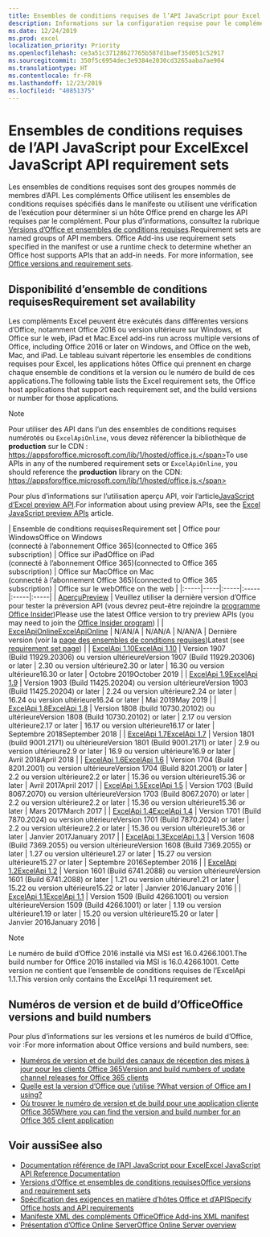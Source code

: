 ```yaml
---
title: Ensembles de conditions requises de l’API JavaScript pour Excel
description: Informations sur la configuration requise pour le complément Office sur les builds Excel
ms.date: 12/24/2019
ms.prod: excel
localization_priority: Priority
ms.openlocfilehash: ce3a51c37128627765b587d1baef35d051c52917
ms.sourcegitcommit: 350f5c6954dec3e9384e2030cd3265aaba7ae904
ms.translationtype: HT
ms.contentlocale: fr-FR
ms.lasthandoff: 12/23/2019
ms.locfileid: "40851375"
---
```

# <a name="excel-javascript-api-requirement-sets"></a><span data-ttu-id="7b29a-103">Ensembles de conditions requises de l’API JavaScript pour Excel</span><span class="sxs-lookup"><span data-stu-id="7b29a-103">Excel JavaScript API requirement sets</span></span>

<span data-ttu-id="7b29a-p101">Les ensembles de conditions requises sont des groupes nommés de membres d’API. Les compléments Office utilisent les ensembles de conditions requises spécifiés dans le manifeste ou utilisent une vérification de l’exécution pour déterminer si un hôte Office prend en charge les API requises par le complément. Pour plus d’informations, consultez la rubrique [Versions d’Office et ensembles de conditions requises](/office/dev/add-ins/develop/office-versions-and-requirement-sets).</span><span class="sxs-lookup"><span data-stu-id="7b29a-p101">Requirement sets are named groups of API members. Office Add-ins use requirement sets specified in the manifest or use a runtime check to determine whether an Office host supports APIs that an add-in needs. For more information, see [Office versions and requirement sets](/office/dev/add-ins/develop/office-versions-and-requirement-sets).</span></span>

## <a name="requirement-set-availability"></a><span data-ttu-id="7b29a-107">Disponibilité d’ensemble de conditions requises</span><span class="sxs-lookup"><span data-stu-id="7b29a-107">Requirement set availability</span></span>

<span data-ttu-id="7b29a-108">Les compléments Excel peuvent être exécutés dans différentes versions d’Office, notamment Office 2016 ou version ultérieure sur Windows, et Office sur le web, iPad et Mac.</span><span class="sxs-lookup"><span data-stu-id="7b29a-108">Excel add-ins run across multiple versions of Office, including Office 2016 or later on Windows, and Office on the web, Mac, and iPad.</span></span> <span data-ttu-id="7b29a-109">Le tableau suivant répertorie les ensembles de conditions requises pour Excel, les applications hôtes Office qui prennent en charge chaque ensemble de conditions et la version ou le numéro de build de ces applications.</span><span class="sxs-lookup"><span data-stu-id="7b29a-109">The following table lists the Excel requirement sets, the Office host applications that support each requirement set, and the build versions or number for those applications.</span></span>

> [!NOTE]
> <span data-ttu-id="7b29a-110">Pour utiliser des API dans l’un des ensembles de conditions requises numérotés ou `ExcelApiOnline`, vous devez référencer la bibliothèque de **production** sur le CDN : https://appsforoffice.microsoft.com/lib/1/hosted/office.js.</span><span class="sxs-lookup"><span data-stu-id="7b29a-110">To use APIs in any of the numbered requirement sets or `ExcelApiOnline`, you should reference the **production** library on the CDN: https://appsforoffice.microsoft.com/lib/1/hosted/office.js.</span></span>
>
> <span data-ttu-id="7b29a-111">Pour plus d’informations sur l’utilisation aperçu API, voir l’article[JavaScript d’Excel preview API](./excel-preview-apis.md).</span><span class="sxs-lookup"><span data-stu-id="7b29a-111">For information about using preview APIs, see the [Excel JavaScript preview APIs](./excel-preview-apis.md) article.</span></span>

|  <span data-ttu-id="7b29a-112">Ensemble de conditions requises</span><span class="sxs-lookup"><span data-stu-id="7b29a-112">Requirement set</span></span>  |  <span data-ttu-id="7b29a-113">Office pour Windows</span><span class="sxs-lookup"><span data-stu-id="7b29a-113">Office on Windows</span></span><br><span data-ttu-id="7b29a-114">(connecté à l’abonnement Office 365)</span><span class="sxs-lookup"><span data-stu-id="7b29a-114">(connected to Office 365 subscription)</span></span>  |  <span data-ttu-id="7b29a-115">Office sur iPad</span><span class="sxs-lookup"><span data-stu-id="7b29a-115">Office on iPad</span></span><br><span data-ttu-id="7b29a-116">(connecté à l’abonnement Office 365)</span><span class="sxs-lookup"><span data-stu-id="7b29a-116">(connected to Office 365 subscription)</span></span>  |  <span data-ttu-id="7b29a-117">Office sur Mac</span><span class="sxs-lookup"><span data-stu-id="7b29a-117">Office on Mac</span></span><br><span data-ttu-id="7b29a-118">(connecté à l’abonnement Office 365)</span><span class="sxs-lookup"><span data-stu-id="7b29a-118">(connected to Office 365 subscription)</span></span>  | <span data-ttu-id="7b29a-119">Office sur le web</span><span class="sxs-lookup"><span data-stu-id="7b29a-119">Office on the web</span></span> |
|:-----|-----|:-----|:-----|:-----|:-----|
| [<span data-ttu-id="7b29a-120">Aperçu</span><span class="sxs-lookup"><span data-stu-id="7b29a-120">Preview</span></span>](excel-preview-apis.md)  | <span data-ttu-id="7b29a-121">Veuillez utiliser la dernière version d’Office pour tester la préversion API (vous devrez peut-être rejoindre la [programme Office Insider](https://products.office.com/office-insider))</span><span class="sxs-lookup"><span data-stu-id="7b29a-121">Please use the latest Office version to try preview APIs (you may need to join the [Office Insider program](https://products.office.com/office-insider))</span></span> |
| [<span data-ttu-id="7b29a-122">ExcelApiOnline</span><span class="sxs-lookup"><span data-stu-id="7b29a-122">ExcelApiOnline</span></span>](excel-api-online-requirement-set.md) | <span data-ttu-id="7b29a-123">N/A</span><span class="sxs-lookup"><span data-stu-id="7b29a-123">N/A</span></span> | <span data-ttu-id="7b29a-124">N/A</span><span class="sxs-lookup"><span data-stu-id="7b29a-124">N/A</span></span> | <span data-ttu-id="7b29a-125">N/A</span><span class="sxs-lookup"><span data-stu-id="7b29a-125">N/A</span></span> | <span data-ttu-id="7b29a-126">Dernière version (voir la [page des ensembles de conditions requises](./excel-api-online-requirement-set.md))</span><span class="sxs-lookup"><span data-stu-id="7b29a-126">Latest (see [requirement set page](./excel-api-online-requirement-set.md))</span></span> |
| [<span data-ttu-id="7b29a-127">ExcelApi 1.10</span><span class="sxs-lookup"><span data-stu-id="7b29a-127">ExcelApi 1.10</span></span>](excel-api-1-10-requirement-set.md) | <span data-ttu-id="7b29a-128">Version 1907 (Build 11929.20306) ou version ultérieure</span><span class="sxs-lookup"><span data-stu-id="7b29a-128">Version 1907 (Build 11929.20306) or later</span></span> | <span data-ttu-id="7b29a-129">2.30 ou version ultérieure</span><span class="sxs-lookup"><span data-stu-id="7b29a-129">2.30 or later</span></span> | <span data-ttu-id="7b29a-130">16.30 ou version ultérieure</span><span class="sxs-lookup"><span data-stu-id="7b29a-130">16.30 or later</span></span> | <span data-ttu-id="7b29a-131">Octobre 2019</span><span class="sxs-lookup"><span data-stu-id="7b29a-131">October 2019</span></span> |
| [<span data-ttu-id="7b29a-132">ExcelApi 1.9</span><span class="sxs-lookup"><span data-stu-id="7b29a-132">ExcelApi 1.9</span></span>](excel-api-1-9-requirement-set.md)  | <span data-ttu-id="7b29a-133">Version 1903 (Build 11425.20204) ou version ultérieure</span><span class="sxs-lookup"><span data-stu-id="7b29a-133">Version 1903 (Build 11425.20204) or later</span></span> | <span data-ttu-id="7b29a-134">2.24 ou version ultérieure</span><span class="sxs-lookup"><span data-stu-id="7b29a-134">2.24 or later</span></span> | <span data-ttu-id="7b29a-135">16.24 ou version ultérieure</span><span class="sxs-lookup"><span data-stu-id="7b29a-135">16.24 or later</span></span> | <span data-ttu-id="7b29a-136">Mai 2019</span><span class="sxs-lookup"><span data-stu-id="7b29a-136">May 2019</span></span> |
| [<span data-ttu-id="7b29a-137">ExcelApi 1.8</span><span class="sxs-lookup"><span data-stu-id="7b29a-137">ExcelApi 1.8</span></span>](excel-api-1-8-requirement-set.md)  | <span data-ttu-id="7b29a-138">Version 1808 (build 10730.20102) ou ultérieure</span><span class="sxs-lookup"><span data-stu-id="7b29a-138">Version 1808 (Build 10730.20102) or later</span></span> | <span data-ttu-id="7b29a-139">2.17 ou version ultérieure</span><span class="sxs-lookup"><span data-stu-id="7b29a-139">2.17 or later</span></span> | <span data-ttu-id="7b29a-140">16.17 ou version ultérieure</span><span class="sxs-lookup"><span data-stu-id="7b29a-140">16.17 or later</span></span> | <span data-ttu-id="7b29a-141">Septembre 2018</span><span class="sxs-lookup"><span data-stu-id="7b29a-141">September 2018</span></span> |
| [<span data-ttu-id="7b29a-142">ExcelApi 1.7</span><span class="sxs-lookup"><span data-stu-id="7b29a-142">ExcelApi 1.7</span></span>](excel-api-1-7-requirement-set.md)  | <span data-ttu-id="7b29a-143">Version 1801 (build 9001.2171) ou ultérieure</span><span class="sxs-lookup"><span data-stu-id="7b29a-143">Version 1801 (Build 9001.2171) or later</span></span>   | <span data-ttu-id="7b29a-144">2.9 ou version ultérieure</span><span class="sxs-lookup"><span data-stu-id="7b29a-144">2.9 or later</span></span>  | <span data-ttu-id="7b29a-145">16.9 ou version ultérieure</span><span class="sxs-lookup"><span data-stu-id="7b29a-145">16.9 or later</span></span>  | <span data-ttu-id="7b29a-146">Avril 2018</span><span class="sxs-lookup"><span data-stu-id="7b29a-146">April 2018</span></span> |
| [<span data-ttu-id="7b29a-147">ExcelApi 1.6</span><span class="sxs-lookup"><span data-stu-id="7b29a-147">ExcelApi 1.6</span></span>](excel-api-1-6-requirement-set.md)  | <span data-ttu-id="7b29a-148">Version 1704 (Build 8201.2001) ou version ultérieure</span><span class="sxs-lookup"><span data-stu-id="7b29a-148">Version 1704 (Build 8201.2001) or later</span></span>   | <span data-ttu-id="7b29a-149">2.2 ou version ultérieure</span><span class="sxs-lookup"><span data-stu-id="7b29a-149">2.2 or later</span></span>  | <span data-ttu-id="7b29a-150">15.36 ou version ultérieure</span><span class="sxs-lookup"><span data-stu-id="7b29a-150">15.36 or later</span></span> | <span data-ttu-id="7b29a-151">Avril 2017</span><span class="sxs-lookup"><span data-stu-id="7b29a-151">April 2017</span></span> |
| [<span data-ttu-id="7b29a-152">ExcelApi 1.5</span><span class="sxs-lookup"><span data-stu-id="7b29a-152">ExcelApi 1.5</span></span>](excel-api-1-5-requirement-set.md)  | <span data-ttu-id="7b29a-153">Version 1703 (Build 8067.2070) ou version ultérieure</span><span class="sxs-lookup"><span data-stu-id="7b29a-153">Version 1703 (Build 8067.2070) or later</span></span>   | <span data-ttu-id="7b29a-154">2.2 ou version ultérieure</span><span class="sxs-lookup"><span data-stu-id="7b29a-154">2.2 or later</span></span>  | <span data-ttu-id="7b29a-155">15.36 ou version ultérieure</span><span class="sxs-lookup"><span data-stu-id="7b29a-155">15.36 or later</span></span> | <span data-ttu-id="7b29a-156">Mars 2017</span><span class="sxs-lookup"><span data-stu-id="7b29a-156">March 2017</span></span> |
| [<span data-ttu-id="7b29a-157">ExcelApi 1.4</span><span class="sxs-lookup"><span data-stu-id="7b29a-157">ExcelApi 1.4</span></span>](excel-api-1-4-requirement-set.md)  | <span data-ttu-id="7b29a-158">Version 1701 (Build 7870.2024) ou version ultérieure</span><span class="sxs-lookup"><span data-stu-id="7b29a-158">Version 1701 (Build 7870.2024) or later</span></span>   | <span data-ttu-id="7b29a-159">2.2 ou version ultérieure</span><span class="sxs-lookup"><span data-stu-id="7b29a-159">2.2 or later</span></span>  | <span data-ttu-id="7b29a-160">15.36 ou version ultérieure</span><span class="sxs-lookup"><span data-stu-id="7b29a-160">15.36 or later</span></span> | <span data-ttu-id="7b29a-161">Janvier 2017</span><span class="sxs-lookup"><span data-stu-id="7b29a-161">January 2017</span></span> |
| [<span data-ttu-id="7b29a-162">ExcelApi 1.3</span><span class="sxs-lookup"><span data-stu-id="7b29a-162">ExcelApi 1.3</span></span>](excel-api-1-3-requirement-set.md)  | <span data-ttu-id="7b29a-163">Version 1608 (Build 7369.2055) ou version ultérieure</span><span class="sxs-lookup"><span data-stu-id="7b29a-163">Version 1608 (Build 7369.2055) or later</span></span>   | <span data-ttu-id="7b29a-164">1.27 ou version ultérieure</span><span class="sxs-lookup"><span data-stu-id="7b29a-164">1.27 or later</span></span> | <span data-ttu-id="7b29a-165">15.27 ou version ultérieure</span><span class="sxs-lookup"><span data-stu-id="7b29a-165">15.27 or later</span></span> | <span data-ttu-id="7b29a-166">Septembre 2016</span><span class="sxs-lookup"><span data-stu-id="7b29a-166">September 2016</span></span> |
| [<span data-ttu-id="7b29a-167">ExcelApi 1.2</span><span class="sxs-lookup"><span data-stu-id="7b29a-167">ExcelApi 1.2</span></span>](excel-api-1-2-requirement-set.md)  | <span data-ttu-id="7b29a-168">Version 1601 (Build 6741.2088) ou version ultérieure</span><span class="sxs-lookup"><span data-stu-id="7b29a-168">Version 1601 (Build 6741.2088) or later</span></span>   | <span data-ttu-id="7b29a-169">1.21 ou version ultérieure</span><span class="sxs-lookup"><span data-stu-id="7b29a-169">1.21 or later</span></span> | <span data-ttu-id="7b29a-170">15.22 ou version ultérieure</span><span class="sxs-lookup"><span data-stu-id="7b29a-170">15.22 or later</span></span> | <span data-ttu-id="7b29a-171">Janvier 2016</span><span class="sxs-lookup"><span data-stu-id="7b29a-171">January 2016</span></span> |
| [<span data-ttu-id="7b29a-172">ExcelApi 1.1</span><span class="sxs-lookup"><span data-stu-id="7b29a-172">ExcelApi 1.1</span></span>](excel-api-1-1-requirement-set.md)  | <span data-ttu-id="7b29a-173">Version 1509 (Build 4266.1001) ou version ultérieure</span><span class="sxs-lookup"><span data-stu-id="7b29a-173">Version 1509 (Build 4266.1001) or later</span></span>   | <span data-ttu-id="7b29a-174">1.19 ou version ultérieure</span><span class="sxs-lookup"><span data-stu-id="7b29a-174">1.19 or later</span></span> | <span data-ttu-id="7b29a-175">15.20 ou version ultérieure</span><span class="sxs-lookup"><span data-stu-id="7b29a-175">15.20 or later</span></span> | <span data-ttu-id="7b29a-176">Janvier 2016</span><span class="sxs-lookup"><span data-stu-id="7b29a-176">January 2016</span></span> |

> [!NOTE]
> <span data-ttu-id="7b29a-177">Le numéro de build d’Office 2016 installé via MSI est 16.0.4266.1001.</span><span class="sxs-lookup"><span data-stu-id="7b29a-177">The build number for Office 2016 installed via MSI is 16.0.4266.1001.</span></span> <span data-ttu-id="7b29a-178">Cette version ne contient que l’ensemble de conditions requises de l’ExcelApi 1.1.</span><span class="sxs-lookup"><span data-stu-id="7b29a-178">This version only contains the ExcelApi 1.1 requirement set.</span></span>

## <a name="office-versions-and-build-numbers"></a><span data-ttu-id="7b29a-179">Numéros de version et de build d’Office</span><span class="sxs-lookup"><span data-stu-id="7b29a-179">Office versions and build numbers</span></span>

<span data-ttu-id="7b29a-180">Pour plus d’informations sur les versions et les numéros de build d’Office, voir :</span><span class="sxs-lookup"><span data-stu-id="7b29a-180">For more information about Office versions and build numbers, see:</span></span>

- [<span data-ttu-id="7b29a-181">Numéros de version et de build des canaux de réception des mises à jour pour les clients Office 365</span><span class="sxs-lookup"><span data-stu-id="7b29a-181">Version and build numbers of update channel releases for Office 365 clients</span></span>](https://support.office.com/article/version-and-build-numbers-of-update-channel-releases-ae942449-1fca-4484-898b-a933ea23def7)
- [<span data-ttu-id="7b29a-182">Quelle est la version d’Office que j’utilise ?</span><span class="sxs-lookup"><span data-stu-id="7b29a-182">What version of Office am I using?</span></span>](https://support.office.com/article/What-version-of-Office-am-I-using-932788b8-a3ce-44bf-bb09-e334518b8b19)
- [<span data-ttu-id="7b29a-183">Où trouver le numéro de version et de build pour une application cliente Office 365</span><span class="sxs-lookup"><span data-stu-id="7b29a-183">Where you can find the version and build number for an Office 365 client application</span></span>](https://support.office.com/article/version-and-build-numbers-of-update-channel-releases-ae942449-1fca-4484-898b-a933ea23def7)

## <a name="see-also"></a><span data-ttu-id="7b29a-184">Voir aussi</span><span class="sxs-lookup"><span data-stu-id="7b29a-184">See also</span></span>

- [<span data-ttu-id="7b29a-185">Documentation référence de l’API JavaScript pour Excel</span><span class="sxs-lookup"><span data-stu-id="7b29a-185">Excel JavaScript API Reference Documentation</span></span>](/javascript/api/excel)
- [<span data-ttu-id="7b29a-186">Versions d’Office et ensembles de conditions requises</span><span class="sxs-lookup"><span data-stu-id="7b29a-186">Office versions and requirement sets</span></span>](/office/dev/add-ins/develop/office-versions-and-requirement-sets)
- [<span data-ttu-id="7b29a-187">Spécification des exigences en matière d’hôtes Office et d’API</span><span class="sxs-lookup"><span data-stu-id="7b29a-187">Specify Office hosts and API requirements</span></span>](/office/dev/add-ins/develop/specify-office-hosts-and-api-requirements)
- [<span data-ttu-id="7b29a-188">Manifeste XML des compléments Office</span><span class="sxs-lookup"><span data-stu-id="7b29a-188">Office Add-ins XML manifest</span></span>](/office/dev/add-ins/develop/add-in-manifests)
- [<span data-ttu-id="7b29a-189">Présentation d’Office Online Server</span><span class="sxs-lookup"><span data-stu-id="7b29a-189">Office Online Server overview</span></span>](/officeonlineserver/office-online-server-overview)
